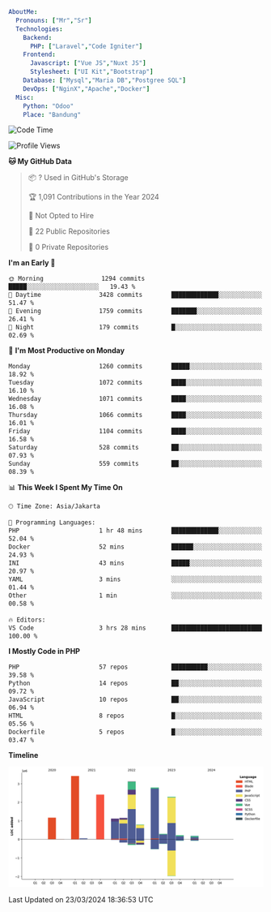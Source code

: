 ```yaml
AboutMe:
  Pronouns: ["Mr","Sr"]
  Technologies:
    Backend:
      PHP: ["Laravel","Code Igniter"]
    Frontend:
      Javascript: ["Vue JS","Nuxt JS"]
      Stylesheet: ["UI Kit","Bootstrap"]
    Database: ["Mysql","Maria DB","Postgree SQL"]
    DevOps: ["NginX","Apache","Docker"]
  Misc:
    Python: "Odoo"
    Place: "Bandung"
```

<!--START_SECTION:waka-->
![Code Time](http://img.shields.io/badge/Code%20Time-1%2C292%20hrs%2055%20mins-blue)

![Profile Views](http://img.shields.io/badge/Profile%20Views-0-blue)

**🐱 My GitHub Data** 

> 📦 ? Used in GitHub's Storage 
 > 
> 🏆 1,091 Contributions in the Year 2024
 > 
> 🚫 Not Opted to Hire
 > 
> 📜 22 Public Repositories 
 > 
> 🔑 0 Private Repositories 
 > 
**I'm an Early 🐤** 

```text
🌞 Morning                1294 commits        █████░░░░░░░░░░░░░░░░░░░░   19.43 % 
🌆 Daytime                3428 commits        █████████████░░░░░░░░░░░░   51.47 % 
🌃 Evening                1759 commits        ███████░░░░░░░░░░░░░░░░░░   26.41 % 
🌙 Night                  179 commits         █░░░░░░░░░░░░░░░░░░░░░░░░   02.69 % 
```
📅 **I'm Most Productive on Monday** 

```text
Monday                   1260 commits        █████░░░░░░░░░░░░░░░░░░░░   18.92 % 
Tuesday                  1072 commits        ████░░░░░░░░░░░░░░░░░░░░░   16.10 % 
Wednesday                1071 commits        ████░░░░░░░░░░░░░░░░░░░░░   16.08 % 
Thursday                 1066 commits        ████░░░░░░░░░░░░░░░░░░░░░   16.01 % 
Friday                   1104 commits        ████░░░░░░░░░░░░░░░░░░░░░   16.58 % 
Saturday                 528 commits         ██░░░░░░░░░░░░░░░░░░░░░░░   07.93 % 
Sunday                   559 commits         ██░░░░░░░░░░░░░░░░░░░░░░░   08.39 % 
```


📊 **This Week I Spent My Time On** 

```text
🕑︎ Time Zone: Asia/Jakarta

💬 Programming Languages: 
PHP                      1 hr 48 mins        █████████████░░░░░░░░░░░░   52.04 % 
Docker                   52 mins             ██████░░░░░░░░░░░░░░░░░░░   24.93 % 
INI                      43 mins             █████░░░░░░░░░░░░░░░░░░░░   20.97 % 
YAML                     3 mins              ░░░░░░░░░░░░░░░░░░░░░░░░░   01.44 % 
Other                    1 min               ░░░░░░░░░░░░░░░░░░░░░░░░░   00.58 % 

🔥 Editors: 
VS Code                  3 hrs 28 mins       █████████████████████████   100.00 % 
```

**I Mostly Code in PHP** 

```text
PHP                      57 repos            ██████████░░░░░░░░░░░░░░░   39.58 % 
Python                   14 repos            ██░░░░░░░░░░░░░░░░░░░░░░░   09.72 % 
JavaScript               10 repos            ██░░░░░░░░░░░░░░░░░░░░░░░   06.94 % 
HTML                     8 repos             █░░░░░░░░░░░░░░░░░░░░░░░░   05.56 % 
Dockerfile               5 repos             █░░░░░░░░░░░░░░░░░░░░░░░░   03.47 % 
```



**Timeline**

![Lines of Code chart](https://raw.githubusercontent.com/vheins/vheins/main/assets/bar_graph.png)


 Last Updated on 23/03/2024 18:36:53 UTC
<!--END_SECTION:waka-->
